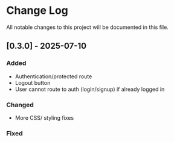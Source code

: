 # Change Log
All notable changes to this project will be documented in this file.
 
## [0.3.0] - 2025-07-10
### Added
- Authentication/protected route 
- Logout button 
- User cannot route to auth (login/signup) if already logged in

### Changed
- More CSS/ styling fixes 
### Fixed
